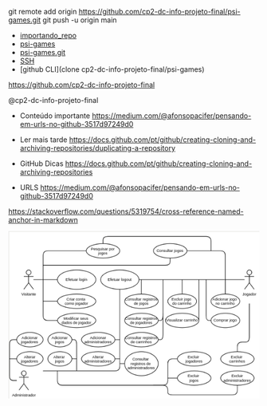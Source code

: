 git remote add origin https://github.com/cp2-dc-info-projeto-final/psi-games.git
git push -u origin main

- [importando_repo](importando_repo)
- [psi-games](https://github.com/cp2-dc-info-projeto-final/psi-games)
- [psi-games.git](https://github.com/cp2-dc-info-projeto-final/psi-games.git)
- [SSH](cp2-dc-info-projeto-final/psi-games.git)
- [github CLI](clone cp2-dc-info-projeto-final/psi-games)

https://github.com/cp2-dc-info-projeto-final

@cp2-dc-info-projeto-final


- Conteúdo importante
https://medium.com/@afonsopacifer/pensando-em-urls-no-github-3517d97249d0

- Ler mais tarde
https://docs.github.com/pt/github/creating-cloning-and-archiving-repositories/duplicating-a-repository

- GitHub Dicas
https://docs.github.com/pt/github/creating-cloning-and-archiving-repositories

- URLS
https://medium.com/@afonsopacifer/pensando-em-urls-no-github-3517d97249d0

https://stackoverflow.com/questions/5319754/cross-reference-named-anchor-in-markdown

![Diagrama de Casos de Uso](DiagramadeCasosdeUso.png)
